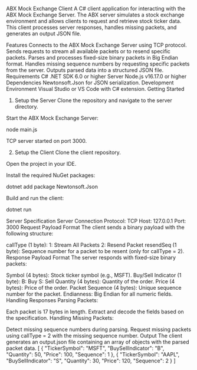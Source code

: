 ABX Mock Exchange Client
A C# client application for interacting with the ABX Mock Exchange Server. The ABX server simulates a stock exchange environment and allows clients to request and retrieve stock ticker data. This client processes server responses, handles missing packets, and generates an output JSON file.

Features
Connects to the ABX Mock Exchange Server using TCP protocol.
Sends requests to stream all available packets or to resend specific packets.
Parses and processes fixed-size binary packets in Big Endian format.
Handles missing sequence numbers by requesting specific packets from the server.
Outputs parsed data into a structured JSON file.
Requirements
C#
.NET SDK 6.0 or higher
Server
Node.js v16.17.0 or higher
Dependencies
Newtonsoft.Json for JSON serialization.
Development Environment
Visual Studio or VS Code with C# extension.
Getting Started
1. Setup the Server
Clone the repository and navigate to the server directory.

Start the ABX Mock Exchange Server:

node main.js

TCP server started on port 3000.

2. Setup the Client
Clone the client repository.

Open the project in your IDE.

Install the required NuGet packages:

dotnet add package Newtonsoft.Json

Build and run the client:

dotnet run

Server Specification
Server Connection
Protocol: TCP
Host: 127.0.0.1
Port: 3000
Request Payload Format
The client sends a binary payload with the following structure:

callType (1 byte):
1: Stream All Packets
2: Resend Packet
resendSeq (1 byte):
Sequence number for a packet to be resent (only for callType = 2).
Response Payload Format
The server responds with fixed-size binary packets:

Symbol (4 bytes): Stock ticker symbol (e.g., MSFT).
Buy/Sell Indicator (1 byte):
B: Buy
S: Sell
Quantity (4 bytes): Quantity of the order.
Price (4 bytes): Price of the order.
Packet Sequence (4 bytes): Unique sequence number for the packet.
Endianness: Big Endian for all numeric fields.
Handling Responses
Parsing Packets:

Each packet is 17 bytes in length.
Extract and decode the fields based on the specification.
Handling Missing Packets:

Detect missing sequence numbers during parsing.
Request missing packets using callType = 2 with the missing sequence number.
Output
The client generates an output.json file containing an array of objects with the parsed packet data. [ { "TickerSymbol": "MSFT", "BuySellIndicator": "B", "Quantity": 50, "Price": 100, "Sequence": 1 }, { "TickerSymbol": "AAPL", "BuySellIndicator": "S", "Quantity": 30, "Price": 120, "Sequence": 2 } ]
